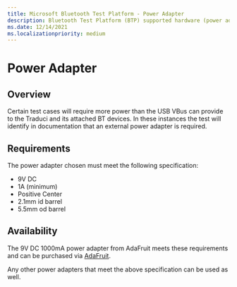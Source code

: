 ```yaml
---
title: Microsoft Bluetooth Test Platform - Power Adapter
description: Bluetooth Test Platform (BTP) supported hardware (power adapter).
ms.date: 12/14/2021
ms.localizationpriority: medium
---
```


# Power Adapter

## Overview

Certain test cases will require more power than the USB VBus can provide to the Traduci and its attached BT devices. In these instances the test will identify in documentation that an external power adapter is required.  

## Requirements

The power adapter chosen must meet the following specification:
- 9V DC
- 1A (minimum)
- Positive Center
- 2.1mm id barrel 
- 5.5mm od barrel


## Availability

The 9V DC 1000mA power adapter from AdaFruit meets these requirements and can be purchased via [AdaFruit](https://www.adafruit.com/product/63).

Any other power adapters that meet the above specification can be used as well.